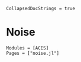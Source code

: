 ```@meta
CollapsedDocStrings = true
```

# Noise

```@autodocs
Modules = [ACES]
Pages = ["noise.jl"]
```